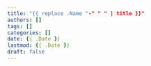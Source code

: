 ```yaml
---
title: "{{ replace .Name "-" " " | title }}"
authors: []
tags: []
categories: []
date: {{ .Date }}
lastmod: {{ .Date }}
draft: false
---
```

